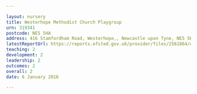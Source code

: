 ```yaml
---

layout: nursery
title: Westerhope Methodist Church Playgroup
urn: 319341
postcode: NE5 5HA
address: 416 Stamfordham Road, Westerhope,, Newcastle upon Tyne, NE5 5HA
latestReportUrl: https://reports.ofsted.gov.uk/provider/files/2561864/urn/319341.pdf
teaching: 2
development: 2
leadership: 2
outcomes: 2
overall: 2
date: 6 January 2016

---
```

